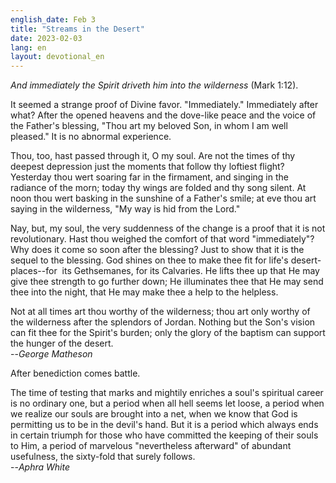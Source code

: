 ```yaml
---
english_date: Feb 3
title: "Streams in the Desert"
date: 2023-02-03
lang: en
layout: devotional_en
---
```





<p><em>And immediately the Spirit driveth him into the wilderness</em> (Mark 1:12).

</p>

<p>It seemed a strange proof of Divine favor. "Immediately." Immediately after what? After the opened heavens and the dove-like peace and the voice of the Father's blessing, "Thou art my beloved Son, in whom I am well pleased." It is no abnormal experience.

</p>

<p>Thou, too, hast passed through it, O my soul. Are not the times of thy deepest depression just the moments that follow thy loftiest flight? Yesterday thou wert soaring far in the firmament, and singing in the radiance of the morn; today thy wings are folded and thy song silent. At noon thou wert basking in the sunshine of a Father's smile; at eve thou art saying in the wilderness, "My way is hid from the Lord."

</p>

<p>Nay, but, my soul, the very suddenness of the change is a proof that it is not revolutionary. Hast thou weighed the comfort of that word "immediately"? Why does it come so soon after the blessing? Just to show that it is the sequel to the blessing. God shines on thee to make thee fit for life's desert-places--for  its Gethsemanes, for its Calvaries. He lifts thee up that He may give thee strength to go further down; He illuminates thee that He may send thee into the night, that He may make thee a help to the helpless.

</p>

<p>Not at all times art thou worthy of the wilderness; thou art only worthy of the wilderness after the splendors of Jordan. Nothing but the Son's vision can fit thee for the Spirit's burden; only the glory of the baptism can support the hunger of the desert.<br/> --<em>George Matheson</em>

</p>

<p>After benediction comes battle.

</p>

<p>The time of testing that marks and mightily enriches a soul's spiritual career is no ordinary one, but a period when all hell seems let loose, a period when we realize our souls are brought into a net, when we know that God is permitting us to be in the devil's hand. But it is a period which always ends in certain triumph for those who have committed the keeping of their souls to Him, a period of marvelous "nevertheless afterward" of abundant usefulness, the sixty-fold that surely follows.<br/> --<em>Aphra White</em>

</p>

<p></p>